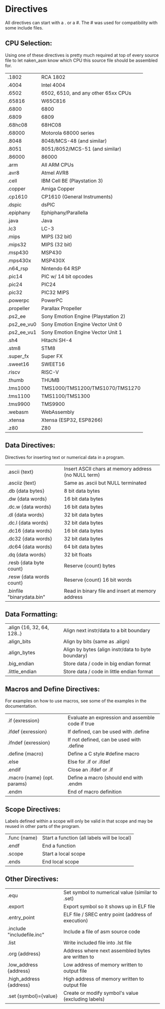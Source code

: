 Directives
==========

All directives can start with a . or a #.  The # was used for compatibility
with some include files.

CPU Selection:
--------------
Using one of these directives is pretty much required at
top of every source file to let naken_asm know which
CPU this source file should be assembled for.

|                 |                                      |
|-----------------|--------------------------------------|
|.1802            |RCA 1802
|.4004            |Intel 4004
|.6502            |6502, 6510, and any other 65xx CPUs
|.65816           |W65C816
|.6800            |6800
|.6809            |6809
|.68hc08          |68HC08
|.68000           |Motorola 68000 series
|.8048            |8048/MCS-48 (and similar)
|.8051            |8051/8052/MCS-51 (and similar)
|.86000           |86000
|.arm             |All ARM CPUs
|.avr8            |Atmel AVR8
|.cell            |IBM Cell BE (Playstation 3)
|.copper          |Amiga Copper
|.cp1610          |CP1610 (General Instruments)
|.dspic           |dsPIC
|.epiphany        |Ephiphany/Parallella
|.java            |Java
|.lc3             |LC-3
|.mips            |MIPS (32 bit)
|.mips32          |MIPS (32 bit)
|.msp430          |MSP430
|.mps430x         |MSP430X
|.n64_rsp         |Nintendo 64 RSP
|.pic14           |PIC w/ 14 bit opcodes
|.pic24           |PIC24
|.pic32           |PIC32 MIPS
|.powerpc         |PowerPC
|.propeller       |Parallax Propeller
|.ps2_ee          |Sony Emotion Engine (Playstation 2)
|.ps2_ee_vu0      |Sony Emotion Engine Vector Unit 0
|.ps2_ee_vu1      |Sony Emotion Engine Vector Unit 1
|.sh4             |Hitachi SH-4
|.stm8            |STM8
|.super_fx        |Super FX
|.sweet16         |SWEET16
|.riscv           |RISC-V
|.thumb           |THUMB
|.tms1000         |TMS1000/TMS1200/TMS1070/TMS1270
|.tms1100         |TMS1100/TMS1300
|.tms9900         |TMS9900
|.webasm          |WebAssembly
|.xtensa          |Xtensa (ESP32, ESP8266)
|.z80             |Z80

Data Directives:
----------------

Directives for inserting text or numerical data in a program.

|                          |                                       |
|--------------------------|---------------------------------------|
|.ascii {text}             |Insert ASCII chars at memory address (no NULL term)
|.asciiz {text}            |Same as .ascii but NULL terminated
|.db {data bytes}          |8 bit data bytes
|.dw {data words}          |16 bit data bytes
|.dc.w {data words}        |16 bit data bytes
|.dl {data words}          |32 bit data bytes
|.dc.l {data words}        |32 bit data bytes
|.dc16 {data words}        |16 bit data bytes
|.dc32 {data words}        |32 bit data bytes
|.dc64 {data words}        |64 bit data bytes
|.dq {data words}          |32 bit floats
|.resb {data byte count}   |Reserve {count} bytes
|.resw {data words count}  |Reserve {count} 16 bit words
|.binfile "binarydata.bin" |Read in binary file and insert at memory address

Data Formatting:
-----------------
|                           |                              |
|---------------------------|------------------------------|
|.align {16, 32, 64, 128..} |Align next instr/data to a bit boundary
|.align_bits                |Align by bits (same as .align)
|.align_bytes               |Align by bytes (align instr/data to byte boundary)
|.big_endian                |Store data / code in big endian format
|.little_endian             |Store data / code in little endian format

Macros and Define Directives:
-----------------------------
For examples on how to use macros, see some of the examples in the documentation.

|                            |                                                 |
|----------------------------|-------------------------------------------------|
|.if {exression}             |Evaluate an expression and assemble code if true
|.ifdef {exression}          |If defined, can be used with .define
|.ifndef {exression}         |If not defined, can be used with .define
|.define {macro}             |Define a C style #define macro
|.else                       |Else for .if or .ifdef
|.endif                      |Close an .ifdef or .if
|.macro {name} (opt. params) |Define a macro (should end with .endm
|.endm                       |End of macro definition


Scope Directives:
-----------------
Labels defined within a scope will only be valid in that
scope and may be reused in other parts of the program.

|                            |                             |
|----------------------------|-----------------------------|
|.func {name}                |Start a function (all labels will be local)
|.endf                       |End a function
|.scope                      |Start a local scope
|.ends                       |End local scope

Other Directives:
-----------------
|                           |                              |
|---------------------------|------------------------------|
|.equ                       |Set symbol to numerical value (similar to .set)
|.export                    |Export symbol so it shows up in ELF file
|.entry_point               |ELF file / SREC entry point (address of execution)
|.include "includefile.inc" |Include a file of asm source code
|.list                      |Write included file into .lst file
|.org {address}             |Address where next assembled bytes are written to
|.low_address {address}     |Low address of memory written to output file
|.high_address {address}    |High address of memory written to output file
|.set {symbol}={value}      |Create or modify symbol's value (excluding labels)

